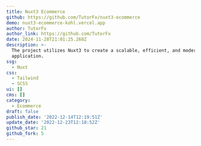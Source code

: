 ```yaml
---
title: Nuxt3 Ecommerce
github: https://github.com/TutorFx/nuxt3-ecommerce
demo: nuxt3-ecommerce-kohl.vercel.app
author: TutorFx
author_link: https://github.com/TutorFx
date: 2024-11-28T21:01:25.268Z
description: >-
  The project utilizes Nuxt3 to create a scalable, efficient, and modern web
  application.
ssg:
  - Nuxt
css:
  - Tailwind
  - SCSS
ui: []
cms: []
category:
  - Ecommerce
draft: false
publish_date: '2022-12-14T12:19:51Z'
update_date: '2022-12-23T12:18:52Z'
github_star: 21
github_fork: 5
---
```


